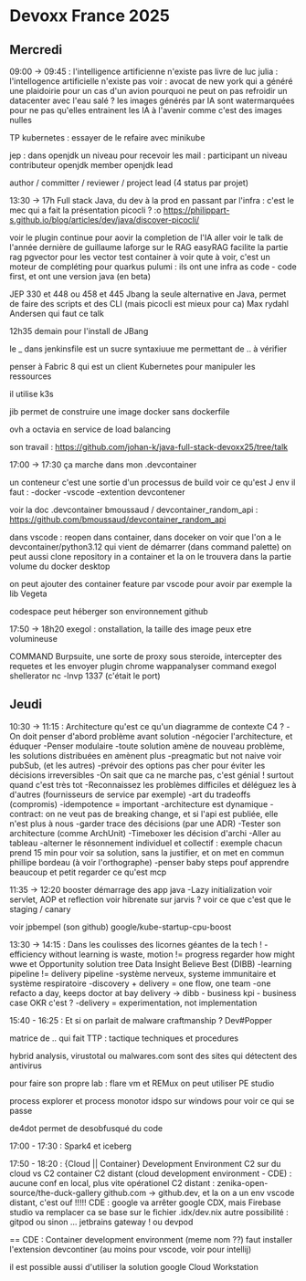 # Devoxx France 2025

## Mercredi

09:00 -> 09:45 : l'intelligence artificienne n'existe pas 
livre de luc julia : l'intellogence artificielle n'existe pas
voir : avocat de new york qui a généré une plaidoirie pour un cas d'un avion
pourquoi ne peut on pas refroidir un datacenter avec l'eau salé ?
les images générés par IA sont watermarquées pour ne pas qu'elles entrainent les IA à l'avenir comme c'est des images nulles

TP kubernetes : 
essayer de le refaire avec minikube

jep : 
dans openjdk
un niveau pour recevoir les mail : participant
un niveau contributeur 
openjdk member
openjdk lead

author / committer / reviewer / project lead (4 status par projet)

13:30 -> 17h Full stack Java, du dev à la prod en passant par l'infra :
c'est le mec qui a fait la présentation picocli ? :o https://philippart-s.github.io/blog/articles/dev/java/discover-picocli/

voir le plugin continue pour aovir la completion de l'IA 
aller voir le talk de l'année dernière de guillaume laforge sur le RAG
easyRAG facilite la partie rag
pgvector pour les vector
test container à voir 
qute à voir, c'est un moteur de compléting pour quarkus
pulumi : ils ont une infra as code - code first, et ont une version java (en beta)

JEP 330 et 448 ou 458 et 445
Jbang la seule alternative en Java, permet de faire des scripts et des CLI (mais picocli est mieux pour ca)
Max rydahl Andersen qui faut ce talk

12h35 demain pour l'install de JBang

le _ dans jenkinsfile est un sucre syntaxiuue me permettant de .. à vérifier

penser à Fabric 8 qui est un client Kubernetes pour manipuler les ressources

il utilise k3s 

jib permet de construire une image docker sans dockerfile

ovh a octavia en service de load balancing

son travail : https://github.com/johan-k/java-full-stack-devoxx25/tree/talk


17:00 -> 17:30 ça marche dans mon .devcontainer

un conteneur c'est une sortie d'un processus de build
voir ce qu'est J env
il faut : 
-docker
-vscode
-extention devcontener

voir la doc .devcontainer
bmoussaud / devcontainer_random_api : https://github.com/bmoussaud/devcontainer_random_api

dans vscode : reopen dans container, dans doceker on voir que l'on a le devcontainer/python3.12 qui vient de démarrer (dans command palette)
on peut aussi clone repository in a container et la on le trouvera dans la partie volume du docker desktop

on peut ajouter des container feature par vscode pour avoir par exemple la lib Vegeta

codespace peut héberger son environnement github


17:50 -> 18h20
exegol : onstallation, la taille des image peux etre volumineuse

COMMAND Burpsuite, une sorte de proxy sous steroide, intercepter des requetes et les envoyer
plugin chrome wappanalyser
command exegol shellerator
nc -lnvp 1337 (c'était le port)

## Jeudi
10:30 -> 11:15 : Architecture
qu'est ce qu'un diagramme de contexte C4 ?
-On doit penser d'abord problème avant solution
-négocier l'architecture, et éduquer 
-Penser modulaire
-toute solution amène de nouveau problème, les solutions distribuées en amènent plus
-preagmatic but not naive 
voir pubSub, (et les autres) 
-prévoir des options pas cher pour éviter les décisions irreversibles
-On sait que ca ne marche pas, c'est génial ! surtout quand c'est très tot
-Reconnaissez les problèmes difficiles et déléguez les à d'autres (fournisseurs de service par exemple)
-art du tradeoffs (compromis)
-idempotence = important
-architecture est dynamique
-contract: on ne veut pas de breaking change, et si l'api est publiée, elle n'est plus à nous 
-garder trace des décisions (par une ADR)
-Tester son architecture (comme ArchUnit)
-Timeboxer les décision d'archi
-Aller au tableau
-alterner le résonnement individuel et collectif : exemple chacun prend 15 min pour voir sa solution, sans la justifier, et on met en commun
phillipe bordeau (à voir l'orthographe)
-penser baby steps pouf apprendre beaucoup et petit 
regarder ce qu'est mcp

11:35 -> 12:20 booster démarrage des app java
-Lazy initialization
voir servlet, AOP et reflection
voir hibrenate sur jarvis ?
voir ce que c'est que le staging / canary

voir jpbempel (son github)
google/kube-startup-cpu-boost

13:30 -> 14:15 : Dans les coulisses des licornes géantes de la tech !
-efficiency without learning is waste, motion != progress
regarder how might wwe et Opportunity solution tree
Data Insight Believe Best (DIBB)
-learning pipeline != delivery pipeline
-système nerveux, systeme immunitaire et système respiratoire
-discovery + delivery = one flow, one team
-one refacto a day, keeps doctor at bay
delivery -> dibb - business kpi - business case
OKR c'est ?
-delivery = experimentation, not implementation


15:40 - 16:25 : Et si on parlait de malware craftmanship ?
Dev#Popper

matrice de .. qui fait TTP : tactique techniques et procedures

hybrid analysis, virustotal ou malwares.com sont des sites qui détectent des antivirus

pour faire son propre lab : flare vm et REMux
on peut utiliser PE studio

process explorer et process monotor idspo sur windows pour voir ce qui se passe

de4dot permet de desobfusqué du code


17:00 - 17:30 : Spark4 et iceberg

17:50 - 18:20 : {Cloud || Container} Development Environment
C2 sur du cloud vs C2 container 
C2 distant (cloud development environment - CDE) : aucune conf en local, plus vite opérationel 
C2 distant : zenika-open-source/the-duck-gallery
github.com -> github.dev, et la on a un env vscode distant, c'est ouf !!!!!
CDE : google va arrêter google CDX, mais Firebase studio va remplacer
ca se base sur le fichier .idx/dev.nix
autre possibilité : gitpod
ou sinon ... jetbrains gateway !
ou devpod

==
CDE : Container development environment (meme nom ??)
faut installer l'extension devcontiner (au moins pour vscode, voir pour intellij)


il est possible aussi d'utiliser la solution google Cloud Workstation
